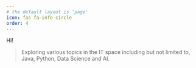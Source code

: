 ```yaml
---
# the default layout is 'page'
icon: fas fa-info-circle
order: 4
---
```


Hi!

> Exploring various topics in the IT space including but not limited to, Java, Python, Data Science and AI.
